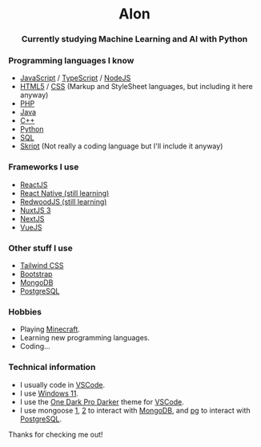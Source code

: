 <h1 align="center">Alon</h1>
<h3 align="center">Currently studying Machine Learning and AI with Python</h3>

### Programming languages I know
- [JavaScript](https://www.javascript.com) / [TypeScript](https://www.typescriptlang.org) / [NodeJS](https://nodejs.org)
- [HTML5](https://en.wikipedia.org/wiki/HTML5) / [CSS](https://en.wikipedia.org/wiki/CSS) (Markup and StyleSheet languages, but including it here anyway)
- [PHP](https://www.php.net)
- [Java](https://www.oracle.com/java)
- [C++](https://en.wikipedia.org/wiki/C%2B%2B)
- [Python](https://www.python.org)
- [SQL](https://en.wikipedia.org/wiki/SQL)
- [Skript](https://dev.bukkit.org/projects/skript) (Not really a coding language but I'll include it anyway)

### Frameworks I use
- [ReactJS](https://reactjs.org)
- [React Native (still learning)](https://reactnative.dev)
- [RedwoodJS (still learning)](https://redwoodjs.com)
- [NuxtJS 3](https://v3.nuxtjs.org)
- [NextJS](https://nextjs.org)
- [VueJS](https://vuejs.org)

### Other stuff I use
- [Tailwind CSS](https://tailwindcss.com)
- [Bootstrap](https://getbootstrap.com)
- [MongoDB](https://www.mongodb.com)
- [PostgreSQL](https://www.postgresql.org)

### Hobbies
- Playing [Minecraft](https://minecraft.net).
- Learning new programming languages.
- Coding...

### Technical information
- I usually code in [VSCode](https://code.visualstudio.com).
- I use [Windows 11](https://www.microsoft.com/en-us/windows/windows-11).
- I use the [One Dark Pro Darker](https://marketplace.visualstudio.com/items?itemName=zhuangtongfa.Material-theme) theme for [VSCode](https://code.visualstudio.com).
- I use mongoose [1](https://mongoosejs.com), [2](https://www.npmjs.com/package/mongoose) to interact with [MongoDB](https://mongodb.com), and [pg](https://www.npmjs.com/package/pg) to interact with [PostgreSQL](https://www.postgresql.org).

Thanks for checking me out!
